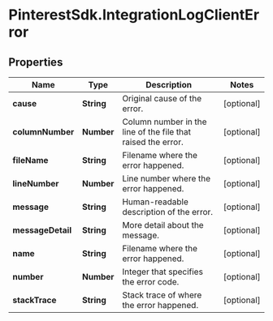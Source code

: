 # PinterestSdk.IntegrationLogClientError

## Properties

Name | Type | Description | Notes
------------ | ------------- | ------------- | -------------
**cause** | **String** | Original cause of the error. | [optional] 
**columnNumber** | **Number** | Column number in the line of the file that raised the error. | [optional] 
**fileName** | **String** | Filename where the error happened. | [optional] 
**lineNumber** | **Number** | Line number where the error happened. | [optional] 
**message** | **String** | Human-readable description of the error. | [optional] 
**messageDetail** | **String** | More detail about the message. | [optional] 
**name** | **String** | Filename where the error happened. | [optional] 
**number** | **Number** | Integer that specifies the error code. | [optional] 
**stackTrace** | **String** | Stack trace of where the error happened. | [optional] 



